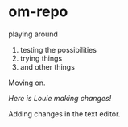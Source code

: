 # om-repo
playing around
1. testing the possibilities
2. trying things
3. and other things

Moving on.

_Here is Louie making changes!_


Adding changes in the text editor.